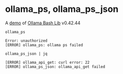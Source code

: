 # ollama_ps, ollama_ps_json

A [demo](../README.md#demos) of [Ollama Bash Lib](https://github.com/attogram/ollama-bash-lib) v0.42.44

`ollama_ps`
```
Error: unauthorized
[ERROR] ollama_ps: ollama ps failed
```

`ollama_ps_json | jq`
```
[ERROR] ollama_api_get: curl error: 22
[ERROR] ollama_ps_json: ollama_api_get failed
```
